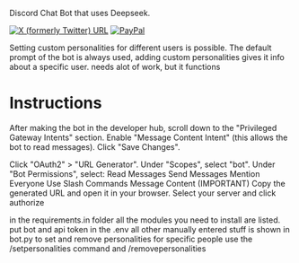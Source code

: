 Discord Chat Bot that uses Deepseek.

[![X (formerly Twitter) URL](https://img.shields.io/twitter/url?url=https%3A%2F%2Fx.com%2Fyesttd)](https://x.com/yesttd)
[![PayPal](https://img.shields.io/badge/PayPal-003087?logo=paypal&logoColor=fff)](https://paypal.me/waseemkurabi)



Setting custom personalities for different users is possible.
The default prompt of the bot is always used, adding custom personalities gives it info about a specific user.
needs alot of work, but it functions

# **Instructions**


After making the bot in the developer hub, scroll down to the "Privileged Gateway Intents" section.
Enable "Message Content Intent" (this allows the bot to read messages).
Click "Save Changes".


Click "OAuth2" > "URL Generator".
Under "Scopes", select "bot".
Under "Bot Permissions", select:
Read Messages
Send Messages
Mention Everyone
Use Slash Commands
Message Content (IMPORTANT)
Copy the generated URL and open it in your browser.
Select your server and click authorize

in the requirements.in folder all the modules you need to install are listed.
put bot and api token in the .env
all other manually entered stuff is shown in bot.py
to set and remove personalities for specific people use the /setpersonalities command and /removepersonalities


